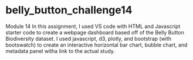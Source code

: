 # belly_button_challenge14
Module 14
In this assignment, I used VS code with HTML and Javascript starter code to create a webpage dashboard based off of the Belly Button Biodiversity dataset. I used javascript, d3, plotly, and bootstrap (with bootswatch) to create an interactive horizontal bar chart, bubble chart, and metadata panel witha link to the actual study. 

